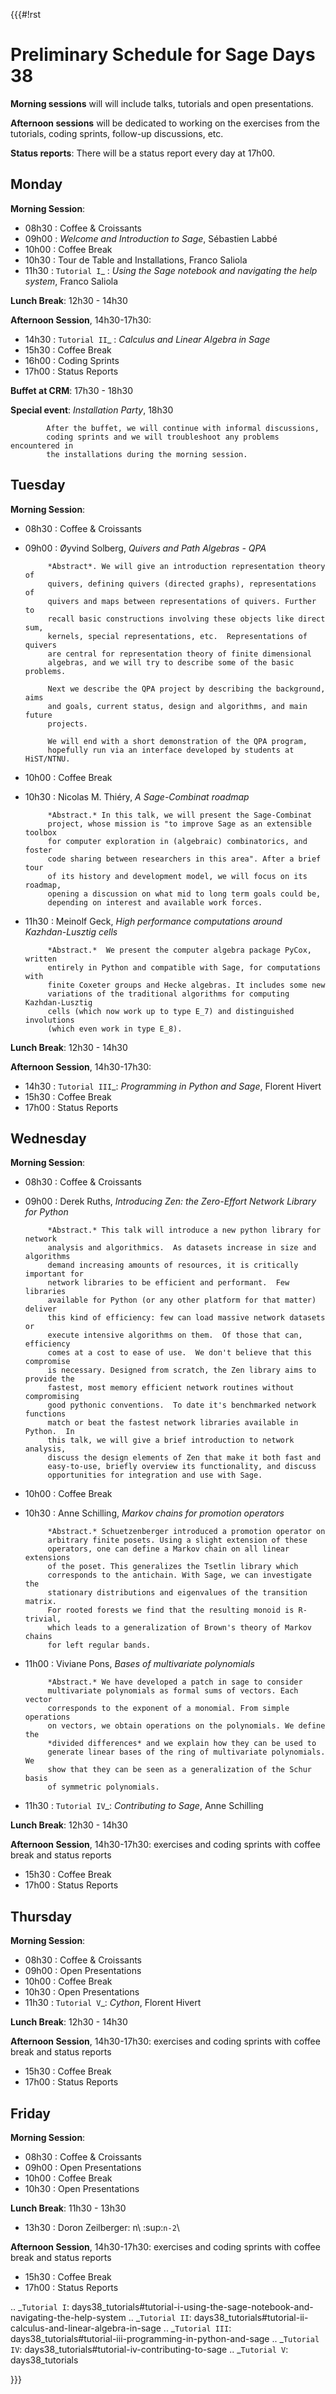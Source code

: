 {{{#!rst

Preliminary Schedule for Sage Days 38
=====================================

 **Morning sessions** will will include talks, tutorials and open presentations.

 **Afternoon sessions** will be dedicated to working on the exercises from the
 tutorials, coding sprints, follow-up discussions, etc.

 **Status reports**: There will be a status report every day at 17h00.

Monday
------

 **Morning Session**:

 * 08h30 : Coffee & Croissants
 * 09h00 : *Welcome and Introduction to Sage*, Sébastien Labbé
 * 10h00 : Coffee Break
 * 10h30 : Tour de Table and Installations, Franco Saliola
 * 11h30 : `Tutorial I`_ : *Using the Sage notebook and navigating the help system*, Franco Saliola

 **Lunch Break**: 12h30 - 14h30

 **Afternoon Session**, 14h30-17h30:

 * 14h30 : `Tutorial II`_ : *Calculus and Linear Algebra in Sage*
 * 15h30 : Coffee Break
 * 16h00 : Coding Sprints
 * 17h00 : Status Reports

 **Buffet at CRM**: 17h30 - 18h30

 **Special event**: *Installation Party*, 18h30

            After the buffet, we will continue with informal discussions,
            coding sprints and we will troubleshoot any problems encountered in
            the installations during the morning session.


Tuesday
-------

 **Morning Session**:

 * 08h30 : Coffee & Croissants
 * 09h00 : Øyvind Solberg, *Quivers and Path Algebras - QPA*

            *Abstract*. We will give an introduction representation theory of
            quivers, defining quivers (directed graphs), representations of
            quivers and maps between representations of quivers. Further to
            recall basic constructions involving these objects like direct sum,
            kernels, special representations, etc.  Representations of quivers
            are central for representation theory of finite dimensional
            algebras, and we will try to describe some of the basic problems.

            Next we describe the QPA project by describing the background, aims
            and goals, current status, design and algorithms, and main future
            projects.

            We will end with a short demonstration of the QPA program,
            hopefully run via an interface developed by students at HiST/NTNU.

 * 10h00 : Coffee Break
 * 10h30 : Nicolas M. Thiéry, *A Sage-Combinat roadmap*

            *Abstract.* In this talk, we will present the Sage-Combinat
            project, whose mission is "to improve Sage as an extensible toolbox
            for computer exploration in (algebraic) combinatorics, and foster
            code sharing between researchers in this area". After a brief tour
            of its history and development model, we will focus on its roadmap,
            opening a discussion on what mid to long term goals could be,
            depending on interest and available work forces.

 * 11h30 : Meinolf Geck, *High performance computations around Kazhdan-Lusztig cells*

            *Abstract.*  We present the computer algebra package PyCox, written
            entirely in Python and compatible with Sage, for computations with
            finite Coxeter groups and Hecke algebras. It includes some new
            variations of the traditional algorithms for computing Kazhdan-Lusztig
            cells (which now work up to type E_7) and distinguished involutions
            (which even work in type E_8).

 **Lunch Break**: 12h30 - 14h30

 **Afternoon Session**, 14h30-17h30:

 * 14h30 : `Tutorial III`_: *Programming in Python and Sage*, Florent Hivert
 * 15h30 : Coffee Break
 * 17h00 : Status Reports

Wednesday
---------

 **Morning Session**:

 * 08h30 : Coffee & Croissants
 * 09h00 : Derek Ruths, *Introducing Zen: the Zero-Effort Network Library for Python*

            *Abstract.* This talk will introduce a new python library for network
            analysis and algorithmics.  As datasets increase in size and algorithms
            demand increasing amounts of resources, it is critically important for
            network libraries to be efficient and performant.  Few libraries
            available for Python (or any other platform for that matter) deliver
            this kind of efficiency: few can load massive network datasets or
            execute intensive algorithms on them.  Of those that can, efficiency
            comes at a cost to ease of use.  We don't believe that this compromise
            is necessary. Designed from scratch, the Zen library aims to provide the
            fastest, most memory efficient network routines without compromising
            good pythonic conventions.  To date it's benchmarked network functions
            match or beat the fastest network libraries available in Python.  In
            this talk, we will give a brief introduction to network analysis,
            discuss the design elements of Zen that make it both fast and
            easy-to-use, briefly overview its functionality, and discuss
            opportunities for integration and use with Sage.

 * 10h00 : Coffee Break
 * 10h30 : Anne Schilling, *Markov chains for promotion operators*

            *Abstract.* Schuetzenberger introduced a promotion operator on
            arbitrary finite posets. Using a slight extension of these
            operators, one can define a Markov chain on all linear extensions
            of the poset. This generalizes the Tsetlin library which
            corresponds to the antichain. With Sage, we can investigate the
            stationary distributions and eigenvalues of the transition matrix.
            For rooted forests we find that the resulting monoid is R-trivial,
            which leads to a generalization of Brown's theory of Markov chains
            for left regular bands.

 * 11h00 : Viviane Pons, *Bases of multivariate polynomials*

            *Abstract.* We have developed a patch in sage to consider
            multivariate polynomials as formal sums of vectors. Each vector
            corresponds to the exponent of a monomial. From simple operations
            on vectors, we obtain operations on the polynomials. We define the
            *divided differences* and we explain how they can be used to
            generate linear bases of the ring of multivariate polynomials. We
            show that they can be seen as a generalization of the Schur basis
            of symmetric polynomials.

 * 11h30 : `Tutorial IV`_: *Contributing to Sage*, Anne Schilling

 **Lunch Break**: 12h30 - 14h30

 **Afternoon Session**, 14h30-17h30: exercises and coding sprints with coffee break and status reports

 * 15h30 : Coffee Break
 * 17h00 : Status Reports

Thursday
--------

 **Morning Session**:

 * 08h30 : Coffee & Croissants
 * 09h00 : Open Presentations
 * 10h00 : Coffee Break
 * 10h30 : Open Presentations
 * 11h30 : `Tutorial V`_: *Cython*, Florent Hivert

 **Lunch Break**: 12h30 - 14h30

 **Afternoon Session**, 14h30-17h30: exercises and coding sprints with coffee break and status reports

 * 15h30 : Coffee Break
 * 17h00 : Status Reports

Friday
------

 **Morning Session**:

 * 08h30 : Coffee & Croissants
 * 09h00 : Open Presentations
 * 10h00 : Coffee Break
 * 10h30 : Open Presentations

 **Lunch Break**: 11h30 - 13h30

 * 13h30 : Doron Zeilberger: n\ :sup:`n-2`\ 

 **Afternoon Session**, 14h30-17h30: exercises and coding sprints with coffee break and status reports

 * 15h30 : Coffee Break
 * 17h00 : Status Reports


.. _`Tutorial I`: days38_tutorials#tutorial-i-using-the-sage-notebook-and-navigating-the-help-system
.. _`Tutorial II`: days38_tutorials#tutorial-ii-calculus-and-linear-algebra-in-sage
.. _`Tutorial III`: days38_tutorials#tutorial-iii-programming-in-python-and-sage
.. _`Tutorial IV`: days38_tutorials#tutorial-iv-contributing-to-sage
.. _`Tutorial V`: days38_tutorials

}}}
